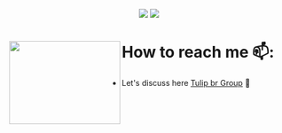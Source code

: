 <p align="center">
<a href="https://github.com/jefinhodatnt"> <img src="https://img.shields.io/badge/-Github-000?style=flat&logo=Github&logoColor=white" /></a>
<a href="https://www.instagram.com/jefinhodatnt"> <img src="https://img.shields.io/badge/-Instagram-c13584?style=flat&labelColor=c13584&logo=instagram&logoColor=white" /></a>
 
 # How to reach me 📫: <img align="left" width="200" height="150" src="https://i.pinimg.com/originals/b0/7b/1b/b07b1b0a409393857ec025afa54ab60f.gif?raw=true">
- Let's discuss here <a href="https://t.me/rn6p_brasil"> Tulip br Group</a> 🏓
